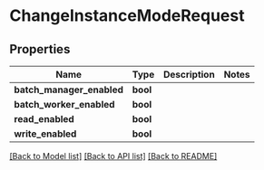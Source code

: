 # ChangeInstanceModeRequest

## Properties
Name | Type | Description | Notes
------------ | ------------- | ------------- | -------------
**batch_manager_enabled** | **bool** |  | 
**batch_worker_enabled** | **bool** |  | 
**read_enabled** | **bool** |  | 
**write_enabled** | **bool** |  | 

[[Back to Model list]](../README.md#documentation-for-models) [[Back to API list]](../README.md#documentation-for-api-endpoints) [[Back to README]](../README.md)

